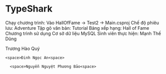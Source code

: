 # TypeShark
Chạy chương trình: Vào HallOfFame -> Test2 -> Main.csproj
Chế độ phiêu lưu: Adventure
Tập gõ văn bản: Tutorial
Bảng xếp hạng: Hall of Fame
Chương trình sử dụng Cơ sở dữ liệu MySQL
Sinh viên thực hiện:
<space>Mạnh Thế Dũng<space>

  <space>Trương Hào Quý<space>

    <space>Đinh Ngọc An<space>

      <space>Nguyễn Nguyệt Phương Bảo<space>

